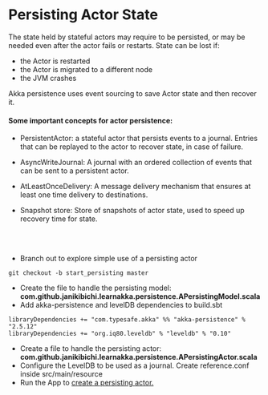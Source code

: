 # Persisting Actor State
The state held by stateful actors may require to be persisted, or may be needed even after the actor fails or restarts.
State can be lost if:
- the Actor is restarted
- the Actor is migrated to a different node
- the JVM crashes

Akka persistence uses event sourcing to save Actor state and then recover it.

#### Some important concepts for actor persistence:
- PersistentActor: a stateful actor that persists events to a journal. Entries that can be replayed to the actor to recover state, in case of failure.

- AsyncWriteJournal: A journal with an ordered collection of events that can be sent to a persistent actor.

- AtLeastOnceDelivery: A message delivery mechanism that ensures at least one time delivery to destinations.

- Snapshot store: Store of snapshots of actor state, used to speed up recovery time for state.

<br><br>
- Branch out to explore simple use of a persisting actor
````
git checkout -b start_persisting master
````
- Create the file to handle the persisting model: <b>com.github.janikibichi.learnakka.persistence.APersistingModel.scala</b>
- Add akka-persistence and levelDB dependencies to build.sbt
````
libraryDependencies += "com.typesafe.akka" %% "akka-persistence" % "2.5.12"
libraryDependencies += "org.iq80.leveldb" % "leveldb" % "0.10"

````
- Create a file to handle the persisting actor: <b>com.github.janikibichi.learnakka.persistence.APersistingActor.scala</b>
- Configure the LevelDB to be used as a journal. Create reference.conf inside src/main/resource
- Run the App to [create a persisting actor.](https://asciinema.org/a/FiIuXpGjBlxk6qcEeMsriFct1)
